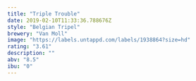 ```yaml
---
title: "Triple Trouble"
date: 2019-02-10T11:33:36.788676Z
style: "Belgian Tripel"
brewery: "Van Moll"
image: "https://labels.untappd.com/labels/1938864?size=hd"
rating: "3.61"
description: ""
abv: "8.5"
ibu: "0"
---
```

